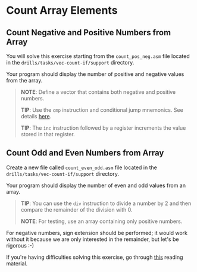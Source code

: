 # Count Array Elements

## Count Negative and Positive Numbers from Array

You will solve this exercise starting from the `count_pos_neg.asm` file located in the `drills/tasks/vec-count-if/support` directory.

Your program should display the number of positive and negative values from the array.

> **NOTE**: Define a vector that contains both negative and positive numbers.
>
> **TIP**: Use the `cmp` instruction and conditional jump mnemonics. See details [here](https://en.wikipedia.org/wiki/X86_instruction_listings).
>
> **TIP**: The `inc` instruction followed by a register increments the value stored in that register.

## Count Odd and Even Numbers from Array

Create a new file called `count_even_odd.asm` file located in the `drills/tasks/vec-count-if/support` directory.

Your program should display the number of even and odd values from an array.

> **TIP**: You can use the `div` instruction to divide a number by 2 and then compare the remainder of the division with 0.
>
> **NOTE**: For testing, use an array containing only positive numbers.

For negative numbers, sign extension should be performed; it would work without it because we are only interested in the remainder, but let's be rigorous :-)

If you're having difficulties solving this exercise, go through [this](/reading/memory-addressing.md) reading material.
